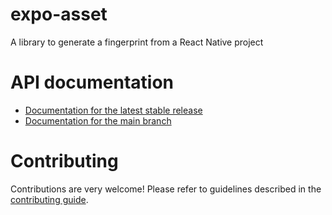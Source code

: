 # expo-asset

A library to generate a fingerprint from a React Native project

# API documentation

- [Documentation for the latest stable release](https://docs.expo.dev/versions/latest/sdk/fingerprint/)
- [Documentation for the main branch](https://docs.expo.dev/versions/unversioned/sdk/fingerprint/)

# Contributing

Contributions are very welcome! Please refer to guidelines described in the [contributing guide](https://github.com/expo/expo#contributing).
